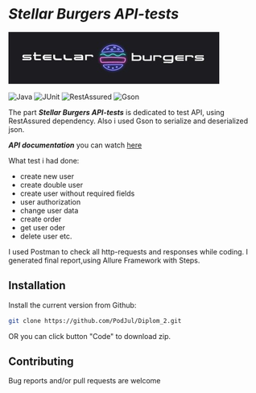 # ***Stellar Burgers API-tests*** 
[![Stellar Burger App](https://github.com/PodJul/Diplom_3/blob/main/LogoSB.jpg)](https://stellarburgers.nomoreparties.site/)

![Java](https://img.shields.io/badge/Java-v.11-blueviolet) ![JUnit](https://img.shields.io/badge/JUnit-v.4.13-yellow
) ![RestAssured](https://img.shields.io/badge/RestAssured-v.5.3.0-critical) ![Gson](https://img.shields.io/badge/Gson-v.2.8.9-green) 



The part ***Stellar Burgers API-tests*** is dedicated to test API, using RestAssured dependency. Also i used Gson to serialize and deserialized json.

***API documentation*** you can watch [here](https://code.s3.yandex.net/qa-automation-engineer/java/cheatsheets/paid-track/diplom/api-documentation.pdf) 


What test i had done:

* create new user
* create double user
* create user without required fields
* user authorization
* change user data
* create order
* get user oder
* delete user etc.

I used Postman to check all http-requests and responses while coding.
I generated final report,using Allure Framework with Steps.

## Installation

Install the current version from Github:
```bash
git clone https://github.com/PodJul/Diplom_2.git
```
OR you can click button "Code" to download zip.
## Contributing

Bug reports and/or pull requests are welcome
